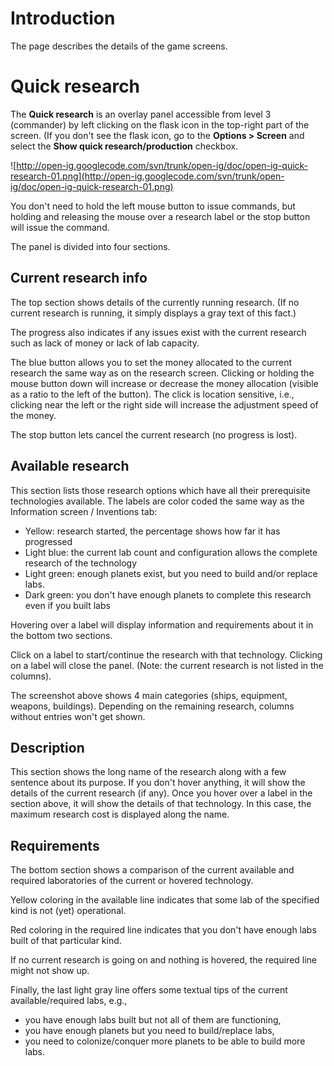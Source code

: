 # Introduction #

The page describes the details of the game screens.





# Quick research #

The **Quick research** is an overlay panel accessible from level 3 (commander) by left clicking on the flask icon in the top-right part of the screen. (If you don't see the flask icon, go to the **Options > Screen** and select the **Show quick research/production** checkbox.

![http://open-ig.googlecode.com/svn/trunk/open-ig/doc/open-ig-quick-research-01.png](http://open-ig.googlecode.com/svn/trunk/open-ig/doc/open-ig-quick-research-01.png)

You don't need to hold the left mouse button to issue commands, but holding and releasing the mouse over a research label or the stop button will issue the command.

The panel is divided into four sections.

## Current research info ##

The top section shows details of the currently running research. (If no current research is running, it simply displays a gray text of this fact.)

The progress also indicates if any issues exist with the current research such as lack of money or lack of lab capacity.

The blue button allows you to set the money allocated to the current research the same way as on the research screen. Clicking or holding the mouse button down will increase or decrease the money allocation (visible as a ratio to the left of the button). The click is location sensitive, i.e., clicking near the left or the right side will increase the adjustment speed of the money.

The stop button lets cancel the current research (no progress is lost).

## Available research ##

This section lists those research options which have all their prerequisite technologies available. The labels are color coded the same way as the Information screen / Inventions tab:

  * Yellow: research started, the percentage shows how far it has progressed
  * Light blue: the current lab count and configuration allows the complete research of the technology
  * Light green: enough planets exist, but you need to build and/or replace labs.
  * Dark green: you don't have enough planets to complete this research even if you built labs

Hovering over a label will display information and requirements about it in the bottom two sections.

Click on a label to start/continue the research with that technology. Clicking on a label will close the panel. (Note: the current research is not listed in the columns).

The screenshot above shows 4 main categories (ships, equipment, weapons, buildings). Depending on the remaining research, columns without entries won't get shown.

## Description ##

This section shows the long name of the research along with a few sentence about its purpose. If you don't hover anything, it will show the details of the current research (if any). Once you hover over a label in the section above, it will show the details of that technology. In this case, the maximum research cost is displayed along the name.

## Requirements ##

The bottom section shows a comparison of the current available and required laboratories of the current or hovered technology.

Yellow coloring in the available line indicates that some lab of the specified kind is not (yet) operational.

Red coloring in the required line indicates that you don't have enough labs built of that particular kind.

If no current research is going on and nothing is hovered, the required line might not show up.

Finally, the last light gray line offers some textual tips of the current available/required labs, e.g.,

  * you have enough labs built but not all of them are functioning,
  * you have enough planets but you need to build/replace labs,
  * you need to colonize/conquer more planets to be able to build more labs.